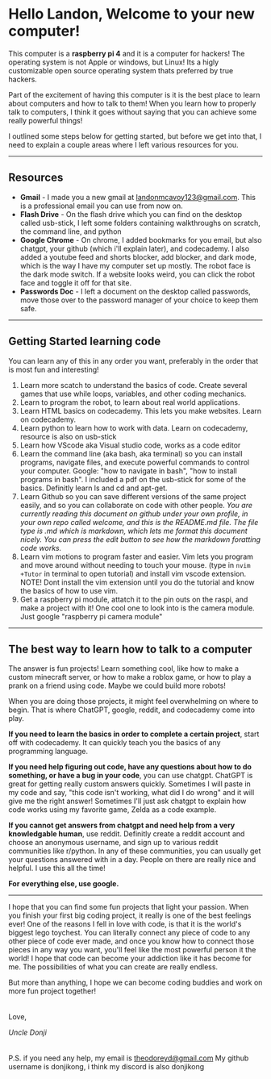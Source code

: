 
# Hello Landon, Welcome to your new computer!

This computer is a **raspberry pi 4** and it is a computer for hackers! The operating system is not Apple or windows, but Linux! Its a higly customizable open source operating system thats preferred by true hackers. 

Part of the excitement of having this computer is it is the best place to learn about computers and how to talk to them!
When you learn how to properly talk to computers, I think it goes without saying that you can achieve some really powerful things!

I outlined some steps below for getting started, but before we get into that, I need to explain a couple areas where I left various resources for you. 

---
## Resources
- **Gmail** - I made you a new gmail at landonmcavoy123@gmail.com. This is a professional email you can use from now on. 
- **Flash Drive** - On the flash drive which you can find on the desktop called usb-stick, I left some folders containing walkthroughs on scratch, the command line, and python
- **Google Chrome** - On chrome, I added bookmarks for you email, but also chatgpt, your github (which i'll explain later), and codecademy. I also added a youtube feed and shorts blocker, add blocker, and dark mode, which is the way I have my computer set up mostly. The robot face is the dark mode switch. If a website looks weird, you can click the robot face and toggle it off for that site.  
- **Passwords Doc** - I left a document on the desktop called passwords, move those over to the password manager of your choice to keep them safe. 
---
## Getting Started learning code
You can learn any of this in any order you want, preferably in the order that is most fun and interesting!
1. Learn more scatch to understand the basics of code. Create several games that use while loops, variables, and other coding mechanics. 
2. Learn to program the robot, to learn about real world applications.
3. Learn HTML basics on codecademy. This lets you make websites. Learn on codecademy.
4. Learn python to learn how to work with data. Learn on codecademy, resource is also on usb-stick
5. Learn how VScode aka Visual studio code, works as a code editor
6. Learn the command line (aka bash, aka terminal) so you can install programs, navigate files, and execute powerful commands to control your computer. Google: "how to navigate in bash", "how to install programs in bash". I included a pdf on the usb-stick for some of the basics. Definitly learn ls and cd and apt-get. 
7. Learn Github so you can save different versions of the same project easily, and so you can collaborate on code with other people. *You are currently reading this document on github under your own profile, in your own repo called welcome, and this is the README.md file. The file type is .md which is markdown, which lets me format this document nicely. You can press the edit button to see how the markdown foratting code works.*
8. Learn vim motions to program faster and easier. Vim lets you program and move around without needing to touch your mouse. (type in `nvim +Tutor` in terminal to open tutorial) and install vim vscode extension. NOTE! Dont install the vim extension until you do the tutorial and know the basics of how to use vim. 
9. Get a raspberry pi module, attatch it to the pin outs on the raspi, and make a project with it! One cool one to look into is the camera module. Just google "raspberry pi camera module"
---
## The best way to learn how to talk to a computer
The answer is fun projects! Learn something cool, like how to make a custom minecraft server, or how to make a roblox game, or how to play a prank on a friend using code. Maybe we could build more robots! 

When you are doing those projects, it might feel overwhelming on where to begin. That is where ChatGPT, google, reddit, and codecademy come into play. 

**If you need to learn the basics in order to complete a certain project**, start off with codecademy. It can quickly teach you the basics of any programming language. 

**If you need help figuring out code, have any questions about how to do something, or have a bug in your code**, you can use chatgpt. ChatGPT is great for getting really custom answers quickly. Sometimes I will paste in my code and say, "this code isn't working, what did I do wrong" and it will give me the right answer! Sometimes I'll just ask chatgpt to explain how code works using my favorite game, Zelda as a code example. 

**If you cannot get answers from chatgpt and need help from a very knowledgable human**, use reddit. Definitly create a reddit account and choose an anonymous username, and sign up to various reddit communities like r/python. In any of these communities, you can usually get your questions answered with in a day. People on there are really nice and helpful. I use this all the time!

**For everything else, use google.** 

---

I hope that you can find some fun projects that light your passion. When you finish your first big coding project, it really is one of the best feelings ever! One of the reasons I fell in love with code, is that it is the world's biggest lego toychest. You can literally connect any piece of code to any other piece of code ever made, and once you know how to connect those pieces in any way you want, you'll feel like the most powerful person it the world! I hope that code can become your addiction like it has become for me. The possibilities of what you can create are really endless. 

But more than anything, I hope we can become coding buddies and work on more fun project together!
</br>
</br>
</br>
Love,

*Uncle Donji*
</br>
</br>
</br>
P.S. if you need any help, my email is theodoreyd@gmail.com
My github username is donjikong, i think my discord is also donjikong
